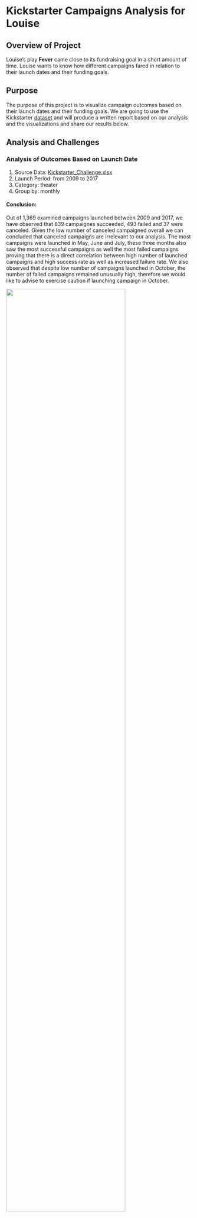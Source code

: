 # Kickstarter Campaigns Analysis for Louise

## Overview of Project
Louise’s play **Fever** came close to its fundraising goal in a short amount of time. Louise wants to know how different campaigns fared in relation to their launch dates and their funding goals. 

## Purpose
The purpose of this project is to visualize campaign outcomes based on their launch dates and their funding goals. We are going to use the Kickstarter [dataset](https://github.com/vkbt/kickstarter-analysis/blob/main/Kickstarter_Challenge.xlsx) and will produce a written report based on our analysis and the visualizations and share our results below.

## Analysis and Challenges

### Analysis of Outcomes Based on Launch Date
1. Source Data: [Kickstarter_Challenge.xlsx](https://github.com/vkbt/kickstarter-analysis/blob/main/Kickstarter_Challenge.xlsx)
2. Launch Period: from 2009 to 2017
3. Category: theater
4. Group by: monthly

#### Conclusion:
Out of 1,369 examined campaigns launched between 2009 and 2017, we have observed that 839 campaignes succeeded, 493 failed and 37 were canceled. Given the low number of canceled campaigned overall we can concluded that canceled campaigns are irrelevant to our analysis. The most campaigns were launched in May, June and July, these three months also saw the most successful campaigns as well the most failed campaigns proving that there is a direct correlation between high number of launched campaigns and high success rate as well as increased failure rate. We also observed that despite low number of campaigns launched in October, the number of failed campaigns remained unusually high, therefore we would like to advise to exercise caution if launching campaign in October.

<img src="https://github.com/vkbt/kickstarter-analysis/blob/main/Resources/Theater_Outcomes_vs_Launch.png" width="80%" height="80%">

### Analysis of Outcomes Based on Goals
1. Source Data: [Kickstarter_Challenge.xlsx](https://github.com/vkbt/kickstarter-analysis/blob/main/Kickstarter_Challenge.xlsx)
2. Launch Period: from 2009 to 2017
3. Subcategory: plays
4. Group by: Goal amount

#### Conclusion:
We have grouped campaigns for plays by goal amount and compared the number and percentage of successful, failed and canceled outcomes. There were no canceled campaigns for plays. Most successful campaigns had lower goals. Campaigns with the goal less than $1,000 had 76% success, campaigns with the goal from $1,000 to $4,999 had 73% success and campaigns with goal $5,000 to $9,999 had 55% success. We have also observed 2 outliers for campaigns with goals $35,000 to $39,999 and $40,000 to $44,999 respectively both with 67% successful outcome, however there were between 3-6 campaigns in these categories.

<img src="https://github.com/vkbt/kickstarter-analysis/blob/main/Resources/Outcomes_vs_Goals.png" width="80%" height="80%">

### Challenges and Difficulties Encountered

## Results

- While examining campaign outcomes based on launch date we have observed that May, June and July are the most beneficial months to launch a campaign. We have also observed that October is when the most campaigns failed making it the worst possible month to launch a campaign.

- While examining campaign outcomes based on goals we have concluded that the most successful campaigns have lower goals, while there are successful campaign with higher goals, there are only a few and the sample amount is not enough to produce a conclusive opinion.

- As for dataset limitations, we could benefit from additional information such as geographic location of campaign backers as well as their age group and income levels.

- We can create various tables and graphs, for instance we can analyze the data by region and quickly sum up that the US and GB had the most number of campaigns in the world, 900 and 353 respectively. US had 38% fail rate and GB 25%.
	
					

![image](https://user-images.githubusercontent.com/114836744/194788785-b4c36d7b-245d-4ab1-92b7-93b05021e071.png)

